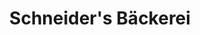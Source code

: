 ---
title: "Schneider's Bäckerei"
url: /siegen/schneiders-baeckerei-hauptstrasse/
shop: Bäckerei
---